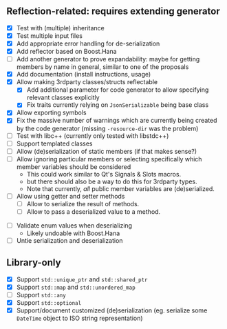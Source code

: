 ## Reflection-related: requires extending generator
- [x] Test with (multiple) inheritance
- [x] Test multiple input files
- [x] Add appropriate error handling for de-serialization
- [x] Add reflector based on Boost.Hana
- [ ] Add another generator to prove expandability: maybe for getting members by name in general, similar to one of the proposals
- [x] Add documentation (install instructions, usage)
- [x] Allow making 3rdparty classes/structs reflectable
    - [x] Add additional parameter for code generator to allow specifying relevant classes
          explicitly
    - [x] Fix traits currently relying on `JsonSerializable` being base class
- [x] Allow exporting symbols
- [x] Fix the massive number of warnings which are currently being created by the code generator (missing `-resource-dir` was the problem)
- [ ] Test with libc++ (currently only tested with libstdc++)
- [ ] Support templated classes
- [ ] Allow (de)serialization of static members (if that makes sense?)
- [ ] Allow ignoring particular members or selecting specifically which member variables should be considered
    * This could work similar to Qt's Signals & Slots macros.
    * but there should also be a way to do this for 3rdparty types.
    * Note that currently, *all* public member variables are (de)serialized.
- [ ] Allow using getter and setter methods
    * [ ] Allow to serialize the result of methods.
    * [ ] Allow to pass a deserialized value to a method.
* [ ] Validate enum values when deserializing
    * Likely undoable with Boost.Hana
* [ ] Untie serialization and deserialization

## Library-only
- [x] Support `std::unique_ptr` and `std::shared_ptr`
- [x] Support `std::map` and `std::unordered_map`
- [ ] Support `std::any`
- [x] Support `std::optional`
- [x] Support/document customized (de)serialization (eg. serialize some `DateTime` object to ISO string representation)
